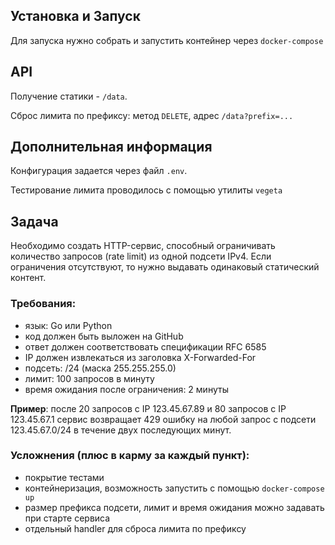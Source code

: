 ## Установка и Запуск
Для запуска нужно собрать и запустить контейнер через `docker-compose`

## API
Получение статики - `/data`.

Сброс лимита по префиксу: метод `DELETE`, адрес `/data?prefix=...`

## Дополнительная информация
Конфигурация задается через файл `.env`.

Тестирование лимита проводилось с помощью утилиты `vegeta` 

## Задача

Необходимо создать HTTP-сервис, способный ограничивать количество запросов (rate limit) из одной подсети IPv4. Если ограничения отсутствуют, то нужно выдавать одинаковый статический контент.

### Требования:
- язык: Go или Python
- код должен быть выложен на GitHub
- ответ должен соответствовать спецификации RFC 6585
- IP должен извлекаться из заголовка X-Forwarded-For
- подсеть: /24 (маска 255.255.255.0)
- лимит: 100 запросов в минуту
- время ожидания после ограничения: 2 минуты

**Пример**: после 20 запросов с IP 123.45.67.89 и 80 запросов с IP 123.45.67.1 сервис возвращает 429 ошибку на любой запрос с подсети 123.45.67.0/24 в течение двух последующих минут.

### Усложнения (плюс в карму за каждый пункт):
- покрытие тестами
- контейнеризация, возможность запустить с помощью `docker-compose up`
- размер префикса подсети, лимит и время ожидания можно задавать при старте сервиса
- отдельный handler для сброса лимита по префиксу
